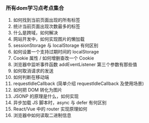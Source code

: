 ### 所有dom学习点考点集合

 1. 如何找到当前页面出现的所有标签
 2. 统计当前页面出现次数最多的标签
 3. 什么是跨域，如何解决
 4. 网站开发中，如何实现图片的懒加载
 5. sessionStorage 与 localStorage 有何区别
 6. 如何设置一个支持过期时间的 localStorage
 7. Cookie 属性 / 如何增删查改一个 Cookie
 8. 浏览器中监听事件函数 addEventListener 第三个参数有那些值
 9. 如何取消请求的发送
 10. 如何判断在移动端
 11. requestIdleCallback (简单介绍 requestIdleCallback 及使用场景)
 12. 如何把 DOM 转化为图片
 13. JSONP 的原理是什么，如何实现
 14. 异步加载 JS 脚本时，async 与 defer 有何区别
 15. React/Vue 中的 router 实现原理如何
 16. 浏览器中如何读取二进制信息
